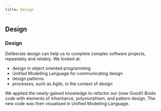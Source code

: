 ```yaml
---
title: Design
---
```

## Design

### Design

Deliberate design can help us to complete complex software projects, repeatably and reliably. We looked at: 

* design in object oriented programming
* Unified Modelling Language for communicating design
* design patterns
* processes, such as Agile, in the context of design

We applied the newly-gained knowledge to refactor our (now Good!) Boids code with elements of inheritance, polymorphism, and pattern design. The new code was then visualised in Unified Modelling Language.